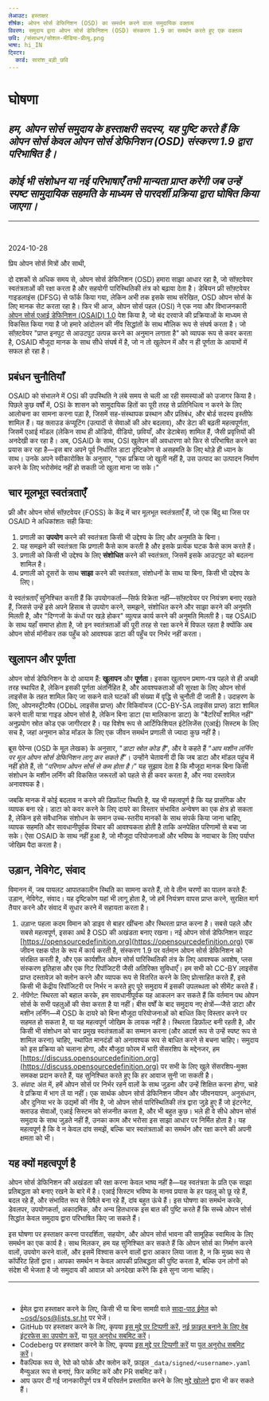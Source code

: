 ```yaml
---
लेआउट: हस्ताक्षर
शीर्षक: ओपन सोर्स डेफिनिशन (OSD) का समर्थन करने वाला समुदायिक वक्तव्य
विवरण: समुदाय द्वारा ओपन सोर्स डेफिनिशन (OSD) संस्करण 1.9 का समर्थन करते हुए एक वक्तव्य
छवि: /संसाधन/सोशल-मीडिया-प्रीव्यू.png
भाषा: hi_IN
ट्विटर:
  कार्ड: सारांश_बड़ी_छवि
---
```


# **घोषणा**

## *हम, ओपन सोर्स समुदाय के हस्ताक्षरी सदस्य, यह पुष्टि करते हैं कि ओपन सोर्स केवल ओपन सोर्स डेफिनिशन (OSD) संस्करण 1.9 द्वारा परिभाषित है।*

## *कोई भी संशोधन या नई परिभाषाएँ तभी मान्यता प्राप्त करेंगी जब उन्हें स्पष्ट सामुदायिक सहमति के माध्यम से पारदर्शी प्रक्रिया द्वारा घोषित किया जाएगा।*

---
<br>

2024-10-28

प्रिय ओपन सोर्स मित्रों और साथी,

दो दशकों से अधिक समय से, ओपन सोर्स डेफिनिशन (OSD) हमारा साझा आधार रहा है, जो सॉफ़्टवेयर स्वतंत्रताओं की रक्षा करता है और सहयोगी पारिस्थितिकी तंत्र को बढ़ावा देता है। डेबियन फ्री सॉफ़्टवेयर गाइडलाइंस (DFSG) से फॉर्क किया गया, लेकिन अभी तक इसके साथ संरेखित, OSD ओपन सोर्स के लिए मानक सेट करता रहा है। फिर भी आज, ओपन सोर्स पहल (OSI) ने एक नया और विभाजनकारी [ओपन सोर्स एआई डेफिनिशन (OSAID) 1.0](https://opensource.org/ai/open-source-ai-definition) पेश किया है, जो बंद दरवाजे की प्रक्रियाओं के माध्यम से विकसित किया गया है जो हमारे आंदोलन की नींव सिद्धांतों के साथ मौलिक रूप से संघर्ष करता है। जो सॉफ़्टवेयर "प्राप्त इनपुट से आउटपुट उत्पन्न करने का अनुमान लगाता है" को व्यापक रूप से कवर करता है, OSAID मौजूदा मानक के साथ सीधे संघर्ष में है, जो न तो खुलेपन में और न ही पूर्णता के आयामों में सफल हो रहा है।

## प्रबंधन चुनौतियाँ

OSAID को संभालने में OSI की उपस्थिति ने लंबे समय से चली आ रही समस्याओं को उजागर किया है। पिछले कुछ वर्षों में, OSI के शासन को सामुदायिक हितों का पूरी तरह से प्रतिनिधित्व न करने के लिए आलोचना का सामना करना पड़ा है, जिसमें सह-संस्थापक प्रस्थान और प्रतिबंध, और बोर्ड सदस्य इस्तीफे शामिल हैं। यह क्लाउड कंप्यूटिंग (उत्पादों से सेवाओं की ओर बदलाव), और डेटा की बढ़ती महत्वपूर्णता, जिसमें एआई मॉडल (लेकिन साथ ही ऑडियो, वीडियो, छवियाँ, और डेटाबेस) शामिल हैं, जैसी प्रवृत्तियों की अनदेखी कर रहा है। अब, OSAID के साथ, OSI खुलेपन की अवधारणा को फिर से परिभाषित करने का प्रयास कर रहा है—इस बार अपने पूर्व निर्धारित डाटा दृष्टिकोण से असहमति के लिए थोड़े ही ध्यान के साथ। उनके अपने स्वीकारोक्ति के अनुसार, "एक प्रक्रिया जो खुली नहीं है, उस उत्पाद का उत्पादन निर्माण करने के लिए भरोसेमंद नहीं हो सकती जो खुला माना जा सके।"

## चार मूलभूत स्वतंत्रताएँ

फ्री और ओपन सोर्स सॉफ़्टवेयर (FOSS) के केंद्र में चार मूलभूत स्वतंत्रताएँ हैं, जो एक बिंदु था जिस पर OSAID ने अधिकांशतः सही किया:

1.	प्रणाली का **उपयोग** करने की स्वतंत्रता किसी भी उद्देश्य के लिए और अनुमति के बिना।
2.	यह समझने की स्वतंत्रता कि प्रणाली कैसे काम करती है और इसके प्रत्येक घटक कैसे काम करते हैं।
3.	प्रणाली को किसी भी उद्देश्य के लिए **संशोधित** करने की स्वतंत्रता, जिसमें इसके आउटपुट को बदलना शामिल है।
4.	प्रणाली को दूसरों के साथ **साझा** करने की स्वतंत्रता, संशोधनों के साथ या बिना, किसी भी उद्देश्य के लिए।

ये स्वतंत्रताएँ सुनिश्चित करती हैं कि उपयोगकर्ता—सिर्फ विक्रेता नहीं—सॉफ़्टवेयर पर नियंत्रण बनाए रखते हैं, जिससे उन्हें इसे अपने हिसाब से उपयोग करने, समझने, संशोधित करने और साझा करने की अनुमति मिलती है, और "दिग्गजों के कंधों पर खड़े होकर" व्युत्पन्न कार्य करने की अनुमति मिलती है। यह OSAID के साथ यहाँ समाप्त होता है, जो इन स्वतंत्रताओं की पूरी तरह से रक्षा करने में विफल रहता है क्योंकि अब ओपन सोर्स मॉनीकर तक पहुँच को आवश्यक डाटा की पहुँच पर निर्भर नहीं करता।

## खुलापन और पूर्णता

ओपन सोर्स डेफिनिशन के दो आयाम हैं: **खुलापन** और **पूर्णता**। इसका खुलापन प्रमाण-पत्र पहले से ही अच्छी तरह स्थापित है, लेकिन इसकी पूर्णता अंतर्निहित है, और आवश्यकताओं की सुरक्षा के लिए ओपन सोर्स लाइसेंस के तहत शामिल किए जा सकने वाले घटकों की संख्या में वृद्धि से चुनौती दी जाती है। उदाहरण के लिए, ओपनस्ट्रीटमैप (ODbL लाइसेंस प्राप्त) और विकिवॉयज (CC-BY-SA लाइसेंस प्राप्त) डाटा शामिल करने वाली यात्रा गाइड ओपन सोर्स है, लेकिन बिना डाटा (या मालिकाना डाटा) के "बैटरियाँ शामिल नहीं" अनुप्रयोग स्रोत कोड एक जागीरदार है। यह विशेष रूप से आर्टिफिशियल इंटेलिजेंस (एआई) सिस्टम के लिए सच है, जहां अनुमान कोड मॉडल के लिए एक जीवन समर्थन प्रणाली से ज्यादा कुछ नहीं है।

ब्रूस पेरेन्स (OSD के मूल लेखक) के अनुसार, "*डाटा स्रोत कोड है*", और वे कहते हैं “*आप मशीन लर्निंग पर मूल ओपन सोर्स डेफिनिशन लागू कर सकते हैं*”। उन्होंने चेतावनी दी कि जब डाटा और मॉडल पहुंच में नहीं होते हैं, तो “*परिणाम ओपन सोर्स से कम होता है।*” यह सुझाव देता है कि मौजूदा मानक बिना किसी संशोधन के मशीन लर्निंग की विकसित जरूरतों को पहले से ही कवर करता है, और नया दस्तावेज़ अनावश्यक है।

जबकि मानक में कोई बदलाव न करने की डिफ़ॉल्ट स्थिति है, यह भी महत्वपूर्ण है कि यह प्रासंगिक और व्यापक बना रहे। डाटा को कवर करने के लिए दायरे का विस्तार संभावित अन्वेषण का एक क्षेत्र हो सकता है, लेकिन इसे संवैधानिक संशोधन के समान उच्च-स्तरीय मानकों के साथ संपर्क किया जाना चाहिए, व्यापक सहमति और सावधानीपूर्वक विचार की आवश्यकता होती है ताकि अनपेक्षित परिणामों से बचा जा सके। ऐसा OSAID के साथ नहीं हुआ है, जो मौजूदा परियोजनाओं और भविष्य के नवाचार के लिए पर्याप्त जोखिम पैदा करता है।

## उड़ान, नेविगेट, संवाद

विमानन में, जब पायलट आपातकालीन स्थिति का सामना करते हैं, तो वे तीन चरणों का पालन करते हैं: उड़ान, नेविगेट, संवाद। यह दृष्टिकोण यहां भी लागू होता है, जो हमें नियंत्रण वापस प्राप्त करने, सुरक्षित मार्ग तैयार करने और संवाद में सुधार करने में सहायता करता है।

1.	*उड़ान*: पहला कदम विमान को डाइव से बाहर खींचना और स्थिरता प्राप्त करना है। सबसे पहले और सबसे महत्वपूर्ण, इसका अर्थ है OSD की अखंडता बनाए रखना। नई ओपन सोर्स डेफिनिशन साइट [https://opensourcedefinition.org](https://opensourcedefinition.org) एक जीवन रक्षक पोत के रूप में कार्य करती है, संस्करण 1.9 पर वर्तमान ओपन सोर्स डेफिनिशन को संरक्षित करती है, और एक कार्यशील ओपन सोर्स पारिस्थितिकी तंत्र के लिए आवश्यक अवशेष, प्लस संस्करण इतिहास और एक गिट रिपॉजिटरी जैसी अतिरिक्त सुविधाएँ। हम सभी को CC-BY लाइसेंस प्राप्त दस्तावेज़ को क्लोन करने और व्यापक रूप से वितरित करने के लिए प्रोत्साहित करते हैं, इसे किसी भी केंद्रीय रिपॉजिटरी पर निर्भर न करते हुए पूरे समुदाय में इसकी उपलब्धता को सीमेंट करते हैं।
2.	*नेविगेट*: स्थिरता को बहाल करके, हम सावधानीपूर्वक यह आकलन कर सकते हैं कि वर्तमान पथ ओपन सोर्स के सभी पहलुओं की सेवा करता है या नहीं। बीस वर्षों के बाद समुदाय नए क्षेत्रों—जैसे डाटा और मशीन लर्निंग—में OSD के दायरे को बिना मौजूदा परियोजनाओं को बाधित किए विस्तार करने पर सहमत हो सकता है, या यह महत्वपूर्ण जोखिम के लायक नहीं है। स्थिरता डिफ़ॉल्ट बनी रहती है, और किसी भी संशोधन को चार प्रमुख स्वतंत्रताओं का सम्मान करना (और आदर्श रूप से उन्हें स्पष्ट रूप से शामिल करना) चाहिए, स्थापित मानदंडों को अनावश्यक रूप से बाधित करने से बचना चाहिए। समुदाय को इस प्रक्रिया को चलाना होगा, और मौजूदा फोरम में भारी सेंसरशिप के मद्देनजर, हम [https://discuss.opensourcedefinition.org](https://discuss.opensourcedefinition.org) पर सभी के लिए खुले सेंसरशिप-मुक्त समकक्ष प्रदान करते हैं, यह सुनिश्चित करते हुए कि हर आवाज सुनी जा सकती है।
3.	*संवाद*: अंत में, हमें ओपन सोर्स पर निर्भर रहने वालों के साथ जुड़ना और उन्हें शिक्षित करना होगा, चाहे वे प्रक्रिया में भाग लें या नहीं। एक सार्थक ओपन सोर्स डेफिनिशन जीवन और जीवनयापन, अनुसंधान, और दुनिया भर के उद्यमों की नींव है, जो ओपन सोर्स पारिस्थितिकी तंत्र द्वारा जुड़े हुए हैं जो इंटरनेट, क्लाउड सेवाओं, एआई सिस्टम को संजनीत करता है, और भी बहुत कुछ। भले ही वे सीधे ओपन सोर्स समुदाय के साथ जुड़ते नहीं हैं, उनका काम और भरोसा इस साझा आधार पर निर्मित होता है। यह महत्वपूर्ण है कि वे न केवल दांव समझें, बल्कि चार स्वतंत्रताओं का समर्थन और रक्षा करने की अपनी क्षमता को भी।

## यह क्यों महत्वपूर्ण है

ओपन सोर्स डेफिनिशन की अखंडता की रक्षा करना केवल भाष्य नहीं है—यह स्वतंत्रता के प्रति एक साझा प्रतिबद्धता को बनाए रखने के बारे में है। एआई सिस्टम भविष्य के मानव प्रयास के हर पहलू को छू रहे हैं, बदल रहे हैं, और संभावित रूप से विषैले बना रहे हैं, दांव बहुत ऊंचे हैं। इस घोषणा का समर्थन करके, डेवलपर, उपयोगकर्ता, अकादमिक, और अन्य हितधारक इस बात की पुष्टि करते हैं कि सच्चे ओपन सोर्स सिद्धांत केवल समुदाय द्वारा परिभाषित किए जा सकते हैं।

इस घोषणा पर हस्ताक्षर करना पारदर्शिता, सहयोग, और ओपन सोर्स भावना की सामूहिक स्वामित्व के लिए समर्थन का एक कार्य है। साथ मिलकर, हम यह सुनिश्चित कर सकते हैं कि ओपन सोर्स का निर्माण करने वालों, उपयोग करने वालों, और इसमें विश्वास करने वालों द्वारा आकार लिया जाता है, न कि मुख्य रूप से कॉर्पोरेट हितों द्वारा। आपका समर्थन न केवल आपकी प्रतिबद्धता की पुष्टि करता है, बल्कि उन लोगों को संदेश भी भेजता है जो समुदाय की आवाज़ को अनदेखा करेंगे कि इसे सुना जाना चाहिए।

---
<br>

- ईमेल द्वारा हस्ताक्षर करने के लिए, किसी भी या बिना सामग्री वाले [सादा-पाठ ईमेल](https://useplaintext.email/) को [~osd/sos@lists.sr.ht](mailto:~osd/sos@lists.sr.ht) पर भेजें।
- GitHub पर हस्ताक्षर करने के लिए, कृपया [इस मुद्दे पर टिप्पणी करें](https://github.com/OpenSourceDefinition/sos/issues/1), [नई फ़ाइल बनाने के लिए वेब इंटरफेस का उपयोग करें](https://github.com/OpenSourceDefinition/sos/new/main/_data/signed), या [पुल अनुरोध सबमिट करें](https://github.com/OpenSourceDefinition/sos/pulls)।
- Codeberg पर हस्ताक्षर करने के लिए, कृपया [इस मुद्दे पर टिप्पणी करें](https://codeberg.org/osd/sos/issues/1) या [पुल अनुरोध सबमिट करें](https://codeberg.org/osd/sos/pulls)।
- वैकल्पिक रूप से, रेपो को फोर्क और क्लोन करें, फ़ाइल `_data/signed/<username>.yaml` मैन्युअल रूप से बनाएं, फिर कमिट करें और PR सबमिट करें।
- आप ऊपर दी गई जानकारीपूर्ण पत्र में परिवर्तन प्रस्तावित करने के लिए [मुद्दे खोलने](https://codeberg.org/osd/sos/issues) द्वारा भी कर सकते हैं।